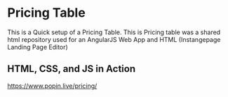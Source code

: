 # Pricing Table

This is a Quick setup of a Pricing Table.
This is Pricing table was a shared html repository used for an AngularJS Web App and HTML (Instangepage Landing Page Editor)

## HTML, CSS, and JS in Action

https://www.popin.live/pricing/